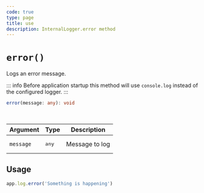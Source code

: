 ```yaml
---
code: true
type: page
title: use
description: InternalLogger.error method
---
```


# `error()`

Logs an error message.

::: info
Before application startup this method will use `console.log` instead of the configured logger.
:::

```ts
error(message: any): void
```

<br/>

| Argument  | Type           | Description    |
|-----------|----------------|----------------|
| `message` | <pre>any</pre> | Message to log |

## Usage

```js
app.log.error('Something is happening')
```
